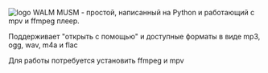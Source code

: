 ![logo](https://github.com/user-attachments/assets/4c494545-32f8-4468-aa90-c0d970a06ffa)
WALM MUSM - простой, написанный на Python и работающий с mpv и ffmpeg плеер.

Поддерживает "открыть с помощью" и доступные форматы в виде mp3, ogg, wav, m4a и flac

Для работы потребуется установить ffmpeg и mpv
